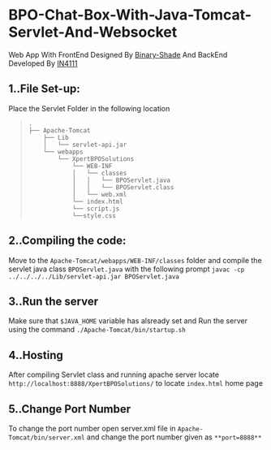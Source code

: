 # BPO-Chat-Box-With-Java-Tomcat-Servlet-And-Websocket
Web App With FrontEnd Designed By [Binary-Shade](https://github.com/Binary-Shade) And BackEnd Developed By [IN4111](https://github.com/IN4111)
## 1..File Set-up:
Place the Servlet Folder in the following location
>
> ```
> .
> ├── Apache-Tomcat
>     ├── Lib
>     │   └── servlet-api.jar
>     └── webapps
>         └── XpertBPOSolutions
>             └── WEB-INF
>             │   └── classes
>             │   │   └── BPOServlet.java
>             │   │   └── BPOServlet.class
>             │   └── web.xml
>             └── index.html
>             └── script.js
>             └──style.css  
> ```
## 2..Compiling the code:
Move to the ```Apache-Tomcat/webapps/WEB-INF/classes``` folder and compile the servlet java class ```BPOServlet.java```
with the following prompt
```javac -cp ../../../../Lib/servlet-api.jar BPOServlet.java```
## 3..Run the server
Make sure that ```$JAVA_HOME``` variable has alsready set and Run the server using the command
```./Apache-Tomcat/bin/startup.sh```
## 4..Hosting
After compiling Servlet class and running apache server locate ```http://localhost:8888/XpertBPOSolutions/``` to locate ```index.html``` home page
## 5..Change Port Number
To change the port number open server.xml file in ```Apache-Tomcat/bin/server.xml``` and change the port number given as ```**port=8888**```
